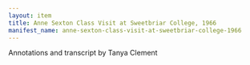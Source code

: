 ```yaml
---
layout: item
title: Anne Sexton Class Visit at Sweetbriar College, 1966
manifest_name: anne-sexton-class-visit-at-sweetbriar-college-1966
---
```

Annotations and transcript by Tanya Clement
